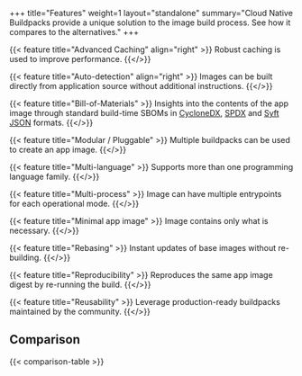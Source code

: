 +++
title="Features"
weight=1
layout="standalone"
summary="Cloud Native Buildpacks provide a unique solution to the image build process. See how it compares to the alternatives."
+++

<div class='grid'>

{{< feature title="Advanced Caching" align="right" >}}
Robust caching is used to improve performance.
{{</>}}

{{< feature title="Auto-detection" align="right" >}}
Images can be built directly from application source without additional instructions.
{{</>}}
  
{{< feature title="Bill-of-Materials" >}}
Insights into the contents of the app image through standard build-time SBOMs in <a href="https://cyclonedx.org/">CycloneDX</a>, <a href="https://spdx.dev/">SPDX</a> and <a href="https://github.com/anchore/syft">Syft JSON</a> formats.
{{</>}}

{{< feature title="Modular / Pluggable" >}}
Multiple buildpacks can be used to create an app image.
{{</>}}

{{< feature title="Multi-language" >}}
Supports more than one programming language family.
{{</>}}

{{< feature title="Multi-process" >}}
Image can have multiple entrypoints for each operational mode.
{{</>}}

{{< feature title="Minimal app image" >}}
Image contains only what is necessary.
{{</>}}

{{< feature title="Rebasing" >}}
Instant updates of base images without re-building.
{{</>}}

{{< feature title="Reproducibility" >}}
Reproduces the same app image digest by re-running the build.
{{</>}}

{{< feature title="Reusability" >}}
Leverage production-ready buildpacks maintained by the community.
{{</>}}

</div>

## Comparison

{{< comparison-table >}}